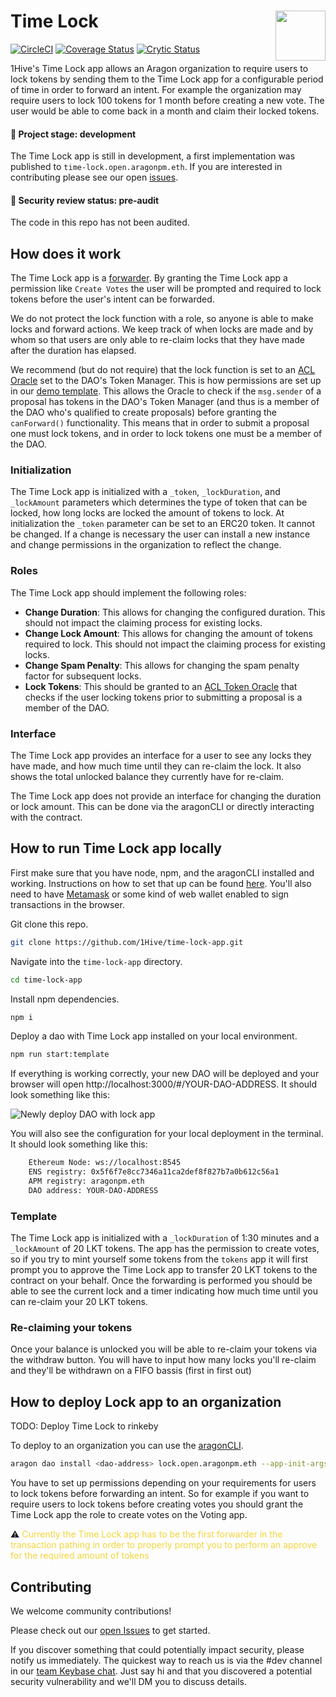 # Time Lock <img align="right" src="https://github.com/1Hive/website/blob/master/website/static/img/bee.png" height="80px" />

[![CircleCI](https://circleci.com/gh/1Hive/lock-app.svg?style=svg)](https://circleci.com/gh/1Hive/lock-app)
[![Coverage Status](https://coveralls.io/repos/github/1Hive/lock-app/badge.svg?branch=master&service=github)](https://coveralls.io/github/1Hive/lock-app?branch=master&service=github)
[![Crytic Status](https://crytic.io/api/repositories/bRQyzLe1Qm2ckDlBsGQKLQ/badge.svg?token=4d485d8b-e6c1-4a3b-9f8e-cb3133ee3c4f)](https://crytic.io/1Hive/lock-app)

1Hive's Time Lock app allows an Aragon organization to require users to lock tokens by sending them to the Time Lock app for a configurable period of time in order to forward an intent. For example the organization may require users to lock 100 tokens for 1 month before creating a new vote. The user would be able to come back in a month and claim their locked tokens.

#### 🐲 Project stage: development

The Time Lock app is still in development, a first implementation was published to `time-lock.open.aragonpm.eth`. If you are interested in contributing please see our open [issues](https://github.com/1hive/time-lock-app/issues).

#### 🚨 Security review status: pre-audit

The code in this repo has not been audited.

## How does it work

The Time Lock app is a [forwarder](https://hack.aragon.org/docs/forwarding-intro). By granting the Time Lock app a permission like `Create Votes` the user will be prompted and required to lock tokens before the user's intent can be forwarded.

We do not protect the lock function with a role, so anyone is able to make locks and forward actions. We keep track of when locks are made and by whom so that users are only able to re-claim locks that they have made after the duration has elapsed.

We recommend (but do not require) that the lock function is set to an [ACL Oracle](https://hack.aragon.org/docs/acl_IACLOracle) set to the DAO's Token Manager. This is how permissions are set up in our [demo template](https://github.com/1Hive/time-lock-app/blob/master/contracts/examples/Template.sol#L122). This allows the Oracle to check if the `msg.sender` of a proposal has tokens in the DAO's Token Manager (and thus is a member of the DAO who's qualified to create proposals) before granting the `canForward()` functionality. This means that in order to submit a proposal one must lock tokens, and in order to lock tokens one must be a member of the DAO.

### Initialization

The Time Lock app is initialized with a `_token`, `_lockDuration`, and `_lockAmount` parameters which determines the type of token that can be locked, how long locks are locked the amount of tokens to lock.
At initialization the `_token` parameter can be set to an ERC20 token. It cannot be changed. If a change is necessary the user can install a new instance and change permissions in the organization to reflect the change.

### Roles

The Time Lock app should implement the following roles:

- **Change Duration**: This allows for changing the configured duration. This should not impact the claiming process for existing locks.
- **Change Lock Amount**: This allows for changing the amount of tokens required to lock. This should not impact the claiming process for existing locks.
- **Change Spam Penalty**: This allows for changing the spam penalty factor for subsequent locks.
- **Lock Tokens**: This should be granted to an [ACL Token Oracle](https://github.com/1Hive/token-oracle) that checks if the user locking tokens prior to submitting a proposal is a member of the DAO.

### Interface

The Time Lock app provides an interface for a user to see any locks they have made, and how much time until they can re-claim the lock. It also shows the total unlocked balance they currently have for re-claim.

The Time Lock app does not provide an interface for changing the duration or lock amount. This can be done via the aragonCLI or directly interacting with the contract.

## How to run Time Lock app locally

First make sure that you have node, npm, and the aragonCLI installed and working. Instructions on how to set that up can be found [here](https://hack.aragon.org/docs/cli-intro.html). You'll also need to have [Metamask](https://metamask.io) or some kind of web wallet enabled to sign transactions in the browser.

Git clone this repo.

```sh
git clone https://github.com/1Hive/time-lock-app.git
```

Navigate into the `time-lock-app` directory.

```sh
cd time-lock-app
```

Install npm dependencies.

```sh
npm i
```

Deploy a dao with Time Lock app installed on your local environment.

```sh
npm run start:template
```

If everything is working correctly, your new DAO will be deployed and your browser will open http://localhost:3000/#/YOUR-DAO-ADDRESS. It should look something like this:

![Newly deploy DAO with lock app](https://i.imgur.com/prqaPXa.png)

You will also see the configuration for your local deployment in the terminal. It should look something like this:

```sh
    Ethereum Node: ws://localhost:8545
    ENS registry: 0x5f6f7e8cc7346a11ca2def8f827b7a0b612c56a1
    APM registry: aragonpm.eth
    DAO address: YOUR-DAO-ADDRESS
```

### Template

The Time Lock app is initialized with a `_lockDuration` of 1:30 minutes and a `_lockAmount` of 20 LKT tokens.
The app has the permission to create votes, so if you try to mint yourself some tokens from the `tokens` app it will first prompt you to approve the Time Lock app to transfer 20 LKT tokens to the contract on your behalf.
Once the forwarding is performed you should be able to see the current lock and a timer indicating how much time until you can re-claim your 20 LKT tokens.

### Re-claiming your tokens

Once your balance is unlocked you will be able to re-claim your tokens via the withdraw button.
You will have to input how many locks you'll re-claim and they'll be withdrawn on a FIFO bassis (first in first out)

## How to deploy Lock app to an organization

TODO: Deploy Time Lock to rinkeby

To deploy to an organization you can use the [aragonCLI](https://hack.aragon.org/docs/cli-intro.html).

```sh
aragon dao install <dao-address> lock.open.aragonpm.eth --app-init-args <token-address> <lock-duration> <lock-amount>
```

You have to set up permissions depending on your requirements for users to lock tokens before forwarding an intent. So for example if you want to require users to lock tokens before creating votes you should grant the Time Lock app the role to create votes on the Voting app.

:warning: <span style="color:#f3d539">Currently the Time Lock app has to be the first forwarder in the transaction pathing in order to properly prompt you to perform an approve for the required amount of tokens</span>

## Contributing

We welcome community contributions!

Please check out our [open Issues](https://github.com/1Hive/time-lock-app/issues) to get started.

If you discover something that could potentially impact security, please notify us immediately. The quickest way to reach us is via the #dev channel in our [team Keybase chat](https://1hive.org/contribute/keybase). Just say hi and that you discovered a potential security vulnerability and we'll DM you to discuss details.
